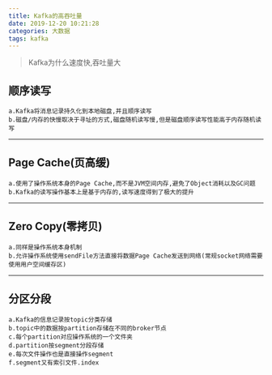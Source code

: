 ```yaml
---
title: Kafka的高吞吐量
date: 2019-12-20 10:21:28
categories: 大数据
tags: kafka
---
```


> Kafka为什么速度快,吞吐量大

<!-- more -->

## 顺序读写
```
a.Kafka将消息记录持久化到本地磁盘,并且顺序读写
b.磁盘/内存的快慢取决于寻址的方式,磁盘随机读写慢,但是磁盘顺序读写性能高于内存随机读写
```

---

## Page Cache(页高缓)
```
a.使用了操作系统本身的Page Cache,而不是JVM空间内存,避免了Object消耗以及GC问题
b.Kafka的读写操作基本上是基于内存的,读写速度得到了极大的提升
```

---

## Zero Copy(零拷贝)
```
a.同样是操作系统本身机制
b.允许操作系统使用sendFile方法直接将数据Page Cache发送到网络(常规socket网络需要使用用户空间缓存区)
```

---

## 分区分段
```
a.Kafka的信息记录按topic分类存储
b.topic中的数据按partition存储在不同的broker节点
c.每个partition对应操作系统的一个文件夹
d.partition按segment分段存储
e.每次文件操作也是直接操作segment
f.segment又有索引文件.index
```